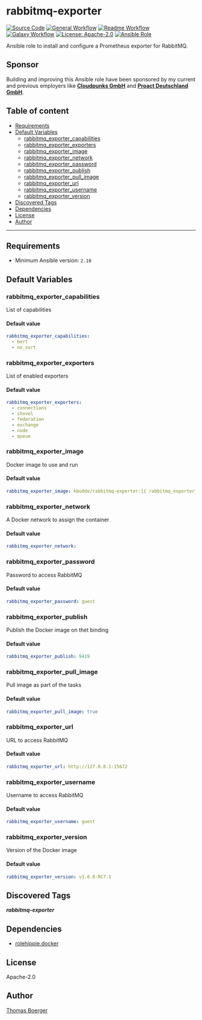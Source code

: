 # rabbitmq-exporter

[![Source Code](https://img.shields.io/badge/github-source%20code-blue?logo=github&amp;logoColor=white)](https://github.com/rolehippie/rabbitmq-exporter)
[![General Workflow](https://github.com/rolehippie/rabbitmq-exporter/actions/workflows/general.yml/badge.svg)](https://github.com/rolehippie/rabbitmq-exporter/actions/workflows/general.yml)
[![Readme Workflow](https://github.com/rolehippie/rabbitmq-exporter/actions/workflows/readme.yml/badge.svg)](https://github.com/rolehippie/rabbitmq-exporter/actions/workflows/readme.yml)
[![Galaxy Workflow](https://github.com/rolehippie/rabbitmq-exporter/actions/workflows/galaxy.yml/badge.svg)](https://github.com/rolehippie/rabbitmq-exporter/actions/workflows/galaxy.yml)
[![License: Apache-2.0](https://img.shields.io/github/license/rolehippie/rabbitmq-exporter)](https://github.com/rolehippie/rabbitmq-exporter/blob/master/LICENSE)
[![Ansible Role](https://img.shields.io/badge/role-rolehippie.rabbitmq__exporter-blue)](https://galaxy.ansible.com/rolehippie/rabbitmq_exporter)

Ansible role to install and configure a Prometheus exporter for RabbitMQ.

## Sponsor

Building and improving this Ansible role have been sponsored by my current and previous employers like **[Cloudpunks GmbH](https://cloudpunks.de)** and **[Proact Deutschland GmbH](https://www.proact.eu)**.

## Table of content

- [Requirements](#requirements)
- [Default Variables](#default-variables)
  - [rabbitmq_exporter_capabilities](#rabbitmq_exporter_capabilities)
  - [rabbitmq_exporter_exporters](#rabbitmq_exporter_exporters)
  - [rabbitmq_exporter_image](#rabbitmq_exporter_image)
  - [rabbitmq_exporter_network](#rabbitmq_exporter_network)
  - [rabbitmq_exporter_password](#rabbitmq_exporter_password)
  - [rabbitmq_exporter_publish](#rabbitmq_exporter_publish)
  - [rabbitmq_exporter_pull_image](#rabbitmq_exporter_pull_image)
  - [rabbitmq_exporter_url](#rabbitmq_exporter_url)
  - [rabbitmq_exporter_username](#rabbitmq_exporter_username)
  - [rabbitmq_exporter_version](#rabbitmq_exporter_version)
- [Discovered Tags](#discovered-tags)
- [Dependencies](#dependencies)
- [License](#license)
- [Author](#author)

---

## Requirements

- Minimum Ansible version: `2.10`


## Default Variables

### rabbitmq_exporter_capabilities

List of capabilities

#### Default value

```YAML
rabbitmq_exporter_capabilities:
  - bert
  - no_sort
```

### rabbitmq_exporter_exporters

List of enabled exporters

#### Default value

```YAML
rabbitmq_exporter_exporters:
  - connections
  - shovel
  - federation
  - exchange
  - node
  - queue
```

### rabbitmq_exporter_image

Docker image to use and run

#### Default value

```YAML
rabbitmq_exporter_image: kbudde/rabbitmq-exporter:{{ rabbitmq_exporter_version }}
```

### rabbitmq_exporter_network

A Docker network to assign the container

#### Default value

```YAML
rabbitmq_exporter_network:
```

### rabbitmq_exporter_password

Password to access RabbitMQ

#### Default value

```YAML
rabbitmq_exporter_password: guest
```

### rabbitmq_exporter_publish

Publish the Docker image on thet binding

#### Default value

```YAML
rabbitmq_exporter_publish: 9419
```

### rabbitmq_exporter_pull_image

Pull image as part of the tasks

#### Default value

```YAML
rabbitmq_exporter_pull_image: true
```

### rabbitmq_exporter_url

URL to access RabbitMQ

#### Default value

```YAML
rabbitmq_exporter_url: http://127.0.0.1:15672
```

### rabbitmq_exporter_username

Username to access RabbitMQ

#### Default value

```YAML
rabbitmq_exporter_username: guest
```

### rabbitmq_exporter_version

Version of the Docker image

#### Default value

```YAML
rabbitmq_exporter_version: v1.0.0-RC7.1
```

## Discovered Tags

**_rabbitmq-exporter_**


## Dependencies

- [rolehippie.docker](https://github.com/rolehippie/docker)

## License

Apache-2.0

## Author

[Thomas Boerger](https://github.com/tboerger)
